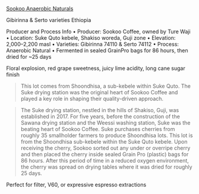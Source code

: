 [Sookoo Anaerobic Naturals](https://www.standoutcoffee.com/products/sookoo-anaerobic-natural-gibirinna-serto-varieties-ethiopia)

Gibirinna & Serto varieties
Ethiopia

Producer and Process Info
• Producer: Sookoo Coffee, owned by Ture Waji
• Location: Suke Quto kebele, Shakiso woreda, Guji zone
• Elevation: 2,000–2,200 masl
• Varieties: Gibirinna 74110 & Serto 74112
• Process: Anaerobic Natural
• Fermented in sealed GrainPro bags for 86 hours, then dried for ~25 days

Floral explosion, red grape sweetness, juicy lime acidity, long cane sugar finish

> This lot comes from Shoondhisa, a sub-kebele within Suke Quto. The Suke drying station was the original heart of Sookoo Coffee and played a key role in shaping their quality-driven approach.

> The Suke drying station, nestled in the hills of Shakiso, Guji, was established in 2017. For five years, before the construction of the Sawana drying station and the Weessi washing station, Suke was the beating heart of Sookoo Coffee. Suke purchases cherries from roughly 35 smallholder farmers to produce Shoondhisa lots. This lot is from the Shoondhisa sub-kebele within the Suke Quto kebele. Upon receiving the cherry, Sookoo sorted out any under or overripe cherry and then placed the cherry inside sealed Grain Pro (plastic) bags for 86 hours. After this period of time in a reduced oxygen environment, the cherry was spread on drying tables where it was dried for roughly 25 days.

Perfect for filter, V60, or expressive espresso extractions


